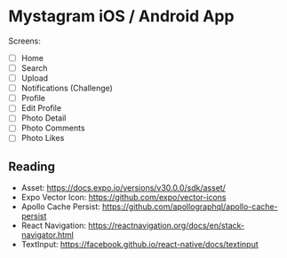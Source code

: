 # Mystagram iOS / Android App

Screens:

- [ ] Home
- [ ] Search
- [ ] Upload
- [ ] Notifications (Challenge)
- [ ] Profile
- [ ] Edit Profile
- [ ] Photo Detail
- [ ] Photo Comments
- [ ] Photo Likes

## Reading

- Asset: https://docs.expo.io/versions/v30.0.0/sdk/asset/
- Expo Vector Icon: https://github.com/expo/vector-icons
- Apollo Cache Persist: https://github.com/apollographql/apollo-cache-persist
- React Navigation: https://reactnavigation.org/docs/en/stack-navigator.html
- TextInput: https://facebook.github.io/react-native/docs/textinput
